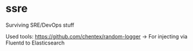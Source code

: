 # ssre
Surviving SRE/DevOps stuff

Used tools:
https://github.com/chentex/random-logger -> For injecting via Fluentd to Elasticsearch
